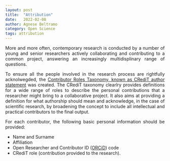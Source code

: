 ```yaml
---
layout: post
title:  "Attribution"
date:   2022-02-08 
author: Agnese Beltramo
category: Open Science
tags: attribution
---
```


<div style="text-align: justify">
More and more often, contemporary research is conducted by a number of young and senior researchers actively collaborating and contributing to a common project, answering an increasingly multidisplinary range of questions. 

To ensure all the people involved in the research process are rightfully acknolwegded, the [Contributor Roles Taxonomy, known as CRediT author statement][1] was created. The CRediT taxonomy clearlry provides definitions for a wide range of roles to describe the personal contributions that a researcher might bring to a collaborative project. It also aims at providing a definition for what authorship should mean and acknowledge, in the case of scientific research, by broadening the concept to include all intellectual and practical contributors to the final output. 

For each contributor, the following basic personal information should be provided:
- Name and Surname
- Affiliation
- Open Researcher and Contributor ID ([ORCiD](<https://orcid.org/>)) code
- CRediT role (contribution provided to the research).



[1]: <https://onlinelibrary.wiley.com/doi/10.1087/20150211> "Brand, A., Allen, L., Altman, M., Hlava, M., Scott, J., 2015. Beyond authorship: attribution, contribution, collaboration and credit. *Learned Publishing*, 28: 151–155. DOI:10.1087/20150211"

</div>